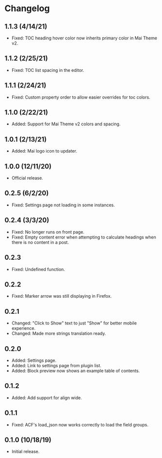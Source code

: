 # Changelog

## 1.1.3 (4/14/21)
* Fixed: TOC heading hover color now inherits primary color in Mai Theme v2.

## 1.1.2 (2/25/21)
* Fixed: TOC list spacing in the editor.

## 1.1.1 (2/24/21)
* Fixed: Custom property order to allow easier overrides for toc colors.

## 1.1.0 (2/22/21)
* Added: Support for Mai Theme v2 colors and spacing.

## 1.0.1 (2/13/21)
* Added: Mai logo icon to updater.

## 1.0.0 (12/11/20)
* Official release.

## 0.2.5 (6/2/20)
* Fixed: Settings page not loading in some instances.

## 0.2.4 (3/3/20)
* Fixed: No longer runs on front page.
* Fixed: Empty content error when attempting to calculate headings when there is no content in a post.

## 0.2.3
* Fixed: Undefined function.

## 0.2.2
* Fixed: Marker arrow was still displaying in Firefox.

## 0.2.1
* Changed: "Click to Show" text to just "Show" for better mobile experience.
* Changed: Made more strings translation ready.

## 0.2.0
* Added: Settings page.
* Added: Link to settings page from plugin list.
* Added: Block preview now shows an example table of contents.

## 0.1.2
* Added: Add support for align wide.

## 0.1.1
* Fixed: ACF's load_json now works correctly to load the field groups.

## 0.1.0 (10/18/19)
* Initial release.
